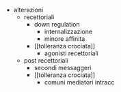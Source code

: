 - alterazioni
	- recettoriali
		- down regulation
			- internalizzazione
			- minore affinita
		- [[tolleranza crociata]]
			- agonisti recettoriali
	- post recettoriali
		- secondi messaggeri
		- [[tolleranza crociata]]
			- comuni mediatori intracc